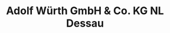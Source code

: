 ---
title: "Adolf Würth GmbH & Co. KG NL Dessau"
url: /dessau-rosslau/adolf-wuerth-gmbh-und-co-kg-nl-dessau/
shop: Eisenwaren
---